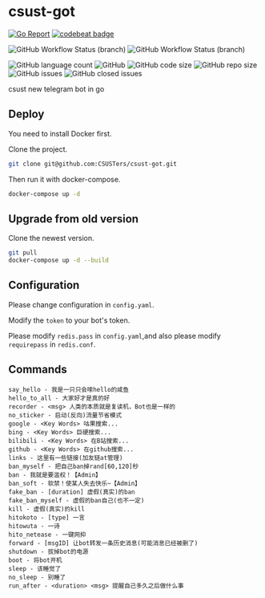 # csust-got

[![Go Report](https://goreportcard.com/badge/github.com/csusters/csust-got)](https://goreportcard.com/report/github.com/csusters/csust-got)
[![codebeat badge](https://codebeat.co/badges/4d134b7f-e345-4378-b00d-7ab2177b94bc)](https://codebeat.co/projects/github-com-csusters-csust-got-master)

![GitHub Workflow Status (branch)](https://img.shields.io/github/workflow/status/CSUSTers/csust-got/Test/master?label=master%20test)
![GitHub Workflow Status (branch)](https://img.shields.io/github/workflow/status/CSUSTers/csust-got/Test/dev?label=dev%20test)

![GitHub language count](https://img.shields.io/github/languages/count/csusters/csust-got)
![GitHub](https://img.shields.io/github/license/csusters/csust-got)
![GitHub code size](https://img.shields.io/github/languages/code-size/csusters/csust-got)
![GitHub repo size](https://img.shields.io/github/repo-size/csusters/csust-got)
![GitHub issues](https://img.shields.io/github/issues/csusters/csust-got)
![GitHub closed issues](https://img.shields.io/github/issues-closed/csusters/csust-got)

csust new telegram bot in go

## Deploy

You need to install Docker first.

Clone the project.

```bash
git clone git@github.com:CSUSTers/csust-got.git
```

Then run it with docker-compose.

```bash
docker-compose up -d
```

## Upgrade from old version

Clone the newest version.

```bash
git pull
docker-compose up -d --build
```

## Configuration

Please change configuration in `config.yaml`.

Modify the `token` to your bot's token.

Please modify `redis.pass` in `config.yaml`,and also please modify `requirepass` in `redis.conf`.

## Commands

``` text
say_hello - 我是一只只会嗦hello的咸鱼
hello_to_all - 大家好才是真的好
recorder - <msg> 人类的本质就是复读机，Bot也是一样的
no_sticker - 启动(反向)流量节省模式
google - <Key Words> 咕果搜索...
bing - <Key Words> 巨硬搜索...
bilibili - <Key Words> 在B站搜索...
github - <Key Words> 在github搜索...
links - 这里有一些链接(加友链at管理)
ban_myself - 把自己ban掉rand[60,120]秒
ban - 我就是要滥权！【Admin】
ban_soft - 软禁！使某人失去快乐~【Admin】
fake_ban - [duration] 虚假(真实)的ban
fake_ban_myself - 虚假的ban自己(也不一定)
kill - 虚假(真实)的kill
hitokoto - [type] 一言
hitowuta - 一诗
hito_netease - 一键网抑
forward - [msgID] 让bot转发一条历史消息(可能消息已经被删了)
shutdown - 拔掉bot的电源
boot - 将bot开机
sleep - 该睡觉了
no_sleep - 别睡了
run_after - <duration> <msg> 提醒自己多久之后做什么事
```
